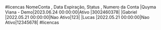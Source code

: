 #licencas
    NomeConta       , Data Expiração,   Status   , Numero da Conta
 |Quyma Viana - Demo|2023.06.24 00:00:00|Ativo    |3002460378|
 |Gabriel           |2022.05.21 00:00:00|Nao Ativo|123|
 |Lucas             |2022.05.21 00:00:00|Nao Ativo|12345678|
#licencas

